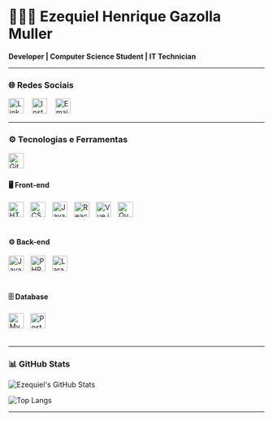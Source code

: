 # 👨🏻‍💻 Ezequiel Henrique Gazolla Muller

**Developer | Computer Science Student | IT Technician**

---

### 🌐 Redes Sociais

[<img src="https://cdn.jsdelivr.net/gh/devicons/devicon/icons/linkedin/linkedin-original.svg" width="30px" title="LinkedIn"/>](https://www.linkedin.com/in/ezequielhgmuller/)
&nbsp;&nbsp;
[<img src="https://cdn-icons-png.flaticon.com/512/174/174855.png" width="30px" title="Instagram"/>](https://www.instagram.com/ezequielmuller__)
&nbsp;&nbsp;
[<img src="https://cdn-icons-png.flaticon.com/512/732/732200.png" width="30px" title="Email"/>](mailto:zikimuller017@gmail.com)

---

### ⚙️ Tecnologias e Ferramentas

<img align="left" alt="Git" title="Git" width="30px" style="padding-right:10px;" src="https://cdn.jsdelivr.net/gh/devicons/devicon/icons/git/git-original.svg"/>

<br/><br/>

#### 🖥️ Front-end

<img align="left" alt="HTML" title="HTML" width="30px" style="padding-right:10px;" src="https://cdn.jsdelivr.net/gh/devicons/devicon/icons/html5/html5-original.svg"/>
<img align="left" alt="CSS" title="CSS" width="30px" style="padding-right:10px;" src="https://cdn.jsdelivr.net/gh/devicons/devicon/icons/css3/css3-original.svg"/>
<img align="left" alt="JavaScript" title="JavaScript" width="30px" style="padding-right:10px;" src="https://cdn.jsdelivr.net/gh/devicons/devicon/icons/javascript/javascript-original.svg"/>
<img align="left" alt="React" title="React (em aprendizado)" width="30px" style="padding-right:10px;" src="https://cdn.jsdelivr.net/gh/devicons/devicon/icons/react/react-original.svg"/>
<img align="left" alt="Vue.js" title="Vue.js" width="30px" style="padding-right:10px;" src="https://cdn.jsdelivr.net/gh/devicons/devicon/icons/vuejs/vuejs-original.svg"/>
<img align="left" alt="Quasar" title="Quasar Framework" width="30px" style="padding-right:10px;" src="https://cdn.jsdelivr.net/gh/devicons/devicon/icons/quasar/quasar-original.svg"/>

<br/><br/><br/>

#### ⚙️ Back-end

<img align="left" alt="Java" title="Java" width="30px" style="padding-right:10px;" src="https://cdn.jsdelivr.net/gh/devicons/devicon/icons/java/java-original.svg"/>
<img align="left" alt="PHP" title="PHP" width="30px" style="padding-right:10px;" src="https://cdn.jsdelivr.net/gh/devicons/devicon/icons/php/php-original.svg"/>
<img align="left" alt="Laravel" title="Laravel (noções básicas)" width="30px" style="padding-right:10px;" src="https://cdn.jsdelivr.net/gh/devicons/devicon/icons/laravel/laravel-original.svg"/>

<br/><br/><br/>

#### 🗄️ Database

<img align="left" alt="MySQL" title="MySQL" width="30px" style="padding-right:10px;" src="https://cdn.jsdelivr.net/gh/devicons/devicon/icons/mysql/mysql-original.svg"/>
<img align="left" alt="PostgreSQL" title="PostgreSQL" width="30px" style="padding-right:10px;" src="https://cdn.jsdelivr.net/gh/devicons/devicon/icons/postgresql/postgresql-original.svg"/>

<br/><br/><br/>

---

### 📊 GitHub Stats

![Ezequiel's GitHub Stats](https://github-readme-stats.vercel.app/api?username=ezequielmuller&show_icons=true&theme=radical&count_private=true)

![Top Langs](https://github-readme-stats.vercel.app/api/top-langs/?username=ezequielmuller&layout=compact&theme=radical)

---


